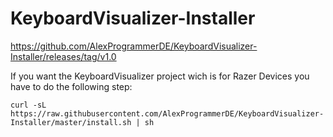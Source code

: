 # KeyboardVisualizer-Installer

https://github.com/AlexProgrammerDE/KeyboardVisualizer-Installer/releases/tag/v1.0

If you want the KeyboardVisualizer project wich is for Razer Devices you have to do the following step:
```
curl -sL https://raw.githubusercontent.com/AlexProgrammerDE/KeyboardVisualizer-Installer/master/install.sh | sh 
```
